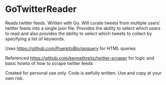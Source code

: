 # GoTwitterReader
Reads twitter feeds.  Written with Go.  Will curate tweets from multiple users' twitter feeds into a single json file.  Provides the ability to select which users to read and also provides the ability to select which tweets to collect by specifying a list of keywords.


Uses https://github.com/PuerkitoBio/goquery for HTML queries

Referenced https://github.com/kennethreitz/twitter-scraper for logic and basic howto of how to scrape twitter feeds

Created for personal use only.  Code is awfully written.  Use and copy at your own risk.  
